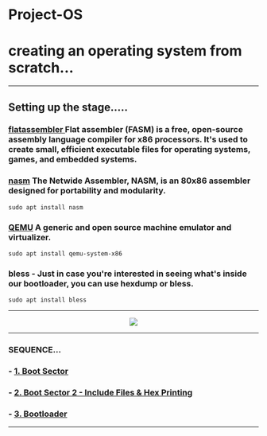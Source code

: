 # Project-OS

# creating an operating system from scratch...
---

## Setting up the stage.....

### [flatassembler ](https://flatassembler.net/) Flat assembler (FASM) is a free, open-source assembly language compiler for x86 processors. It's used to create small, efficient executable files for operating systems, games, and embedded systems.



### [nasm](https://en.wikipedia.org/wiki/Netwide_Assembler) The Netwide Assembler, NASM, is an 80x86 assembler designed for portability and modularity.
```
sudo apt install nasm
```

### [QEMU](https://www.qemu.org/) A generic and open source machine emulator and virtualizer.

```
sudo apt install qemu-system-x86
```


### bless - Just in case you're interested in seeing what's inside our bootloader, you can use hexdump or bless.

```
sudo apt install bless
```

---


<div align="center">
	<img src="https://github.com/user-attachments/assets/d61ec2cc-4f55-4ab3-919c-8d0e4afb387e">
</div>

---

###  SEQUENCE...

### - [1. Boot Sector](https://github.com/Lynk4/Project-OS/tree/main/Boot%20Sector)
### - [2. Boot Sector 2 - Include Files & Hex Printing](https://github.com/Lynk4/Project-OS/tree/main/Boot%20Sector%202)
### - [3. Bootloader](https://github.com/Lynk4/Project-OS/tree/main/Bootloader)

---




